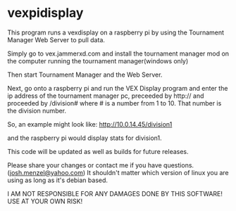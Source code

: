 # vexpidisplay
This program runs a vexdisplay on a raspberry pi
by using the Tournament Manager Web Server to pull data.

Simply go to vex.jammerxd.com and install the tournament manager mod
on the computer running the tournament manager(windows only)

Then start Tournament Manager and the Web Server. 

Next, go onto a raspberry pi and run the VEX Display program
and enter the ip address of the tournament manager pc,
preceeded by http:// and proceeded by /division# where #
is a number from 1 to 10. That number is the division number.

So, an example might look like:
http://10.0.14.45/division1

and the raspberry pi would display stats for division1.


This code will be updated as well as builds for future releases.

Please share your changes or contact me if you have questions. (josh.menzel@yahoo.com)
It shouldn't matter which version of linux you are using as long as it's debian based.


I AM NOT RESPONSIBLE FOR ANY DAMAGES DONE BY THIS SOFTWARE! USE AT YOUR OWN RISK!

